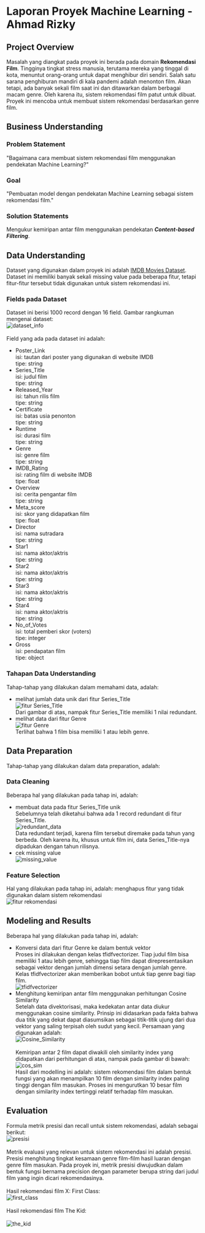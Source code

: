 # Laporan Proyek Machine Learning - Ahmad Rizky #

## Project Overview ##
Masalah yang diangkat pada proyek ini berada pada domain **Rekomendasi Film**. Tingginya tingkat stress manusia, terutama mereka yang tinggal di kota, menuntut orang-orang untuk dapat menghibur diri sendiri. Salah satu sarana penghiburan mandiri di kala pandemi adalah menonton film. Akan tetapi, ada banyak sekali film saat ini dan ditawarkan dalam berbagai macam genre. Oleh karena itu, sistem rekomendasi film patut untuk dibuat. Proyek ini mencoba untuk membuat sistem rekomendasi berdasarkan genre film.

## Business Understanding ##
### Problem Statement ###
"Bagaimana cara membuat sistem rekomendasi film menggunakan pendekatan Machine Learning?"
### Goal ###
"Pembuatan model dengan pendekatan Machine Learning sebagai sistem rekomendasi film."
### Solution Statements ###
Mengukur kemiripan antar film menggunakan pendekatan ***Content-based Filtering***.

## Data Understanding ##
Dataset yang digunakan dalam proyek ini adalah [IMDB Movies Dataset](https://www.kaggle.com/datasets/harshitshankhdhar/imdb-dataset-of-top-1000-movies-and-tv-shows). Dataset ini memiliki banyak sekali missing value pada beberapa fitur, tetapi fitur-fitur tersebut tidak digunakan untuk sistem rekomendasi ini. 
### Fields pada Dataset ###
Dataset ini berisi 1000 record dengan 16 field. Gambar rangkuman mengenai dataset: <br>
![dataset_info](https://user-images.githubusercontent.com/99194827/169693379-45d791a5-28aa-445a-b5ae-1557e0a8bbe0.png) <br><br>
Field yang ada pada dataset ini adalah:
- Poster_Link <br>
  isi: tautan dari poster yang digunakan di website IMDB <br>
  tipe: string
- Series_Title <br>
  isi: judul film <br>
  tipe: string
- Released_Year <br>
  isi: tahun rilis film <br> 
  tipe: string
- Certificate <br>
  isi: batas usia penonton <br>
  tipe: string
- Runtime <br>
  isi: durasi film <br>
  tipe: string
- Genre <br>
  isi: genre film <br>
  tipe: string
- IMDB_Rating <br>
  isi: rating film di website IMDB <br>
  tipe: float
- Overview <br>
  isi: cerita pengantar film <br>
  tipe: string
- Meta_score <br>
  isi: skor yang didapatkan film <br>
  tipe: float
- Director <br>
  isi: nama sutradara <br>
  tipe: string
- Star1 <br>
  isi: nama aktor/aktris <br>
  tipe: string
- Star2 <br>
  isi: nama aktor/aktris <br>
  tipe: string
- Star3 <br>
  isi: nama aktor/aktris <br>
  tipe: string
- Star4 <br>
  isi: nama aktor/aktris <br>
  tipe: string
- No_of_Votes <br>
  isi: total pemberi skor (voters) <br>
  tipe: integer
- Gross <br>
  isi: pendapatan film <br>
  tipe: object
### Tahapan Data Understanding ###
Tahap-tahap yang dilakukan dalam memahami data, adalah:
- melihat jumlah data unik dari fitur Series_Title <br>
  ![fitur Series_Title](https://user-images.githubusercontent.com/99194827/169694015-9458cf21-0c3c-49af-b269-bcddb748fc64.png) <br>
  Dari gambar di atas, nampak fitur Series_Title memiliki 1 nilai redundant.
- melihat data dari fitur Genre <br>
  ![fitur Genre](https://user-images.githubusercontent.com/99194827/169694203-e3fbc5cc-78cf-4275-8529-0d1dc2e468bb.png) <br>
  Terlihat bahwa 1 film bisa memiliki 1 atau lebih genre.

## Data Preparation ##
Tahap-tahap yang dilakukan dalam data preparation, adalah:
### Data Cleaning ###
Beberapa hal yang dilakukan pada tahap ini, adalah:
- membuat data pada fitur Series_Title unik <br>
  Sebelumnya telah diketahui bahwa ada 1 record redundant di fitur Series_Title. <br>
  ![redundant_data](https://user-images.githubusercontent.com/99194827/169694243-e623d06d-b128-4f18-a0b6-28f63303c4ec.png) <br>
  Data redundant terjadi, karena film tersebut diremake pada tahun yang berbeda. Oleh karena itu, khusus untuk film ini, data Series_Title-nya dipadukan dengan tahun rilisnya.
- cek missing value <br>
  ![missing_value](https://user-images.githubusercontent.com/99194827/169694503-639622f4-2ea6-4367-b573-1e0471850c62.png)
### Feature Selection ###
Hal yang dilakukan pada tahap ini, adalah:
menghapus fitur yang tidak digunakan dalam sistem rekomendasi <br>
![fitur rekomendasi](https://user-images.githubusercontent.com/99194827/169694415-67041554-b130-4f64-846e-e234e58149e1.png)

## Modeling and Results ##
Beberapa hal yang dilakukan pada tahap ini, adalah:
- Konversi data dari fitur Genre ke dalam bentuk vektor <br>
  Proses ini dilakukan dengan kelas tfidfvectorizer. Tiap judul film bisa memiliki 1 atau lebih genre, sehingga tiap film dapat direpresentasikan sebagai vektor dengan jumlah dimensi setara dengan jumlah genre. Kelas tfidfvectorizer akan memberikan bobot untuk tiap genre bagi tiap film. <br>
  ![tfidfvectorizer](https://user-images.githubusercontent.com/99194827/169762446-102cd00c-a41a-4f23-beb2-bd86a9b1af5e.png)
- Menghitung kemiripan antar film menggunakan perhitungan Cosine Similarity <br>
  Setelah data divektorisasi, maka kedekatan antar data diukur menggunakan cosine similarity. Prinsip ini didasarkan pada fakta bahwa dua titik yang dekat dapat diasumsikan sebagai titik-titik ujung dari dua vektor yang saling terpisah oleh sudut yang kecil. Persamaan yang digunakan adalah: <br>
  ![Cosine_Similarity](https://wikimedia.org/api/rest_v1/media/math/render/svg/0a4c9a778656537624a3303e646559a429868863) <br><br>
  Kemiripan antar 2 film dapat diwakili oleh similarity index yang didapatkan dari perhitungan di atas, nampak pada gambar di bawah: <br>
  ![cos_sim](https://user-images.githubusercontent.com/99194827/169762765-65c56c2c-cb0b-4274-8d97-06b58d7b35e2.png) <br>
Hasil dari modelling ini adalah:
sistem rekomendasi film dalam bentuk fungsi yang akan menampilkan 10 film dengan similarity index paling tinggi dengan film masukan. Proses ini mengurutkan 10 besar film dengan similarity index tertinggi relatif terhadap film masukan.

## Evaluation ##
Formula metrik presisi dan recall untuk sistem rekomendasi, adalah sebagai berikut: <br>
![presisi](https://miro.medium.com/max/3156/1*KQ0veHTnTOnBX2CeOjHaDw.png) <br><br>
Metrik evaluasi yang relevan untuk sistem rekomendasi ini adalah presisi. Presisi menghitung tingkat kesamaan genre film-film hasil luaran dengan genre film masukan. Pada proyek ini, metrik presisi diwujudkan dalam bentuk fungsi bernama precision dengan parameter berupa string dari judul film yang ingin dicari rekomendasinya. <br><br>
Hasil rekomendasi film X: First Class: <br>
![first_class](https://user-images.githubusercontent.com/99194827/169763994-bb99d6d4-8922-441c-a5d8-5c7b80d77cd3.png) <br><br>
Hasil rekomendasi film The Kid: <br><br>
![the_kid](https://user-images.githubusercontent.com/99194827/169764113-6cb33d85-b500-4b04-938a-0278b2224133.png)
